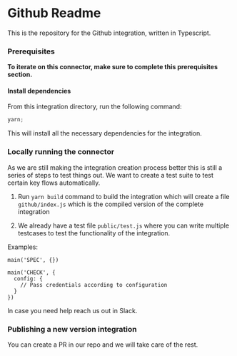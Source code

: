 # Github Readme

This is the repository for the Github integration, written in Typescript.

### Prerequisites

**To iterate on this connector, make sure to complete this prerequisites section.**

#### Install dependencies

From this integration directory, run the following command:

```js
yarn;
```

This will install all the necessary dependencies for the integration.

### Locally running the connector

As we are still making the integration creation process better this is still a series of steps to test things out. We want to create a test suite to test certain key flows automatically.

1. Run `yarn build` command to build the integration which will create a file `github/index.js` which is the compiled
   version of the complete integration

2. We already have a test file `public/test.js` where you can write multiple testcases to test the functionality of the integration.

Examples:

```
main('SPEC', {})

main('CHECK', {
  config: {
    // Pass credentials according to configuration
  }
})
```

In case you need help reach us out in Slack.

### Publishing a new version integration

You can create a PR in our repo and we will take care of the rest.
